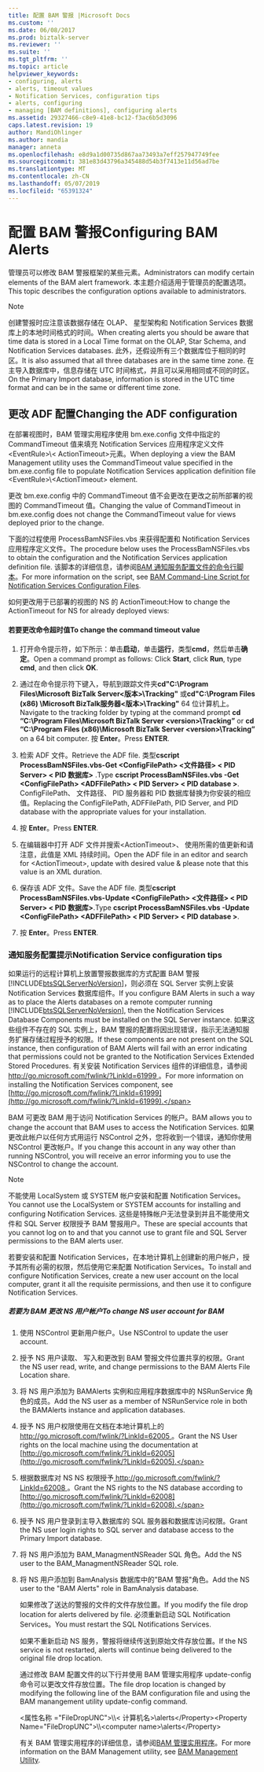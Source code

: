 ```yaml
---
title: 配置 BAM 警报 |Microsoft Docs
ms.custom: ''
ms.date: 06/08/2017
ms.prod: biztalk-server
ms.reviewer: ''
ms.suite: ''
ms.tgt_pltfrm: ''
ms.topic: article
helpviewer_keywords:
- configuring, alerts
- alerts, timeout values
- Notification Services, configuration tips
- alerts, configuring
- managing [BAM definitions], configuring alerts
ms.assetid: 29327466-c8e9-41e8-bc12-f3ac6b5d3096
caps.latest.revision: 19
author: MandiOhlinger
ms.author: mandia
manager: anneta
ms.openlocfilehash: e8d9a1d00735d867aa73493a7eff257947749fee
ms.sourcegitcommit: 381e83d43796a345488d54b3f7413e11d56ad7be
ms.translationtype: MT
ms.contentlocale: zh-CN
ms.lasthandoff: 05/07/2019
ms.locfileid: "65391324"
---
```

# <a name="configuring-bam-alerts"></a><span data-ttu-id="b3e6d-102">配置 BAM 警报</span><span class="sxs-lookup"><span data-stu-id="b3e6d-102">Configuring BAM Alerts</span></span>
<span data-ttu-id="b3e6d-103">管理员可以修改 BAM 警报框架的某些元素。</span><span class="sxs-lookup"><span data-stu-id="b3e6d-103">Administrators can modify certain elements of the BAM alert framework.</span></span> <span data-ttu-id="b3e6d-104">本主题介绍适用于管理员的配置选项。</span><span class="sxs-lookup"><span data-stu-id="b3e6d-104">This topic describes the configuration options available to administrators.</span></span>  
  
> [!NOTE]
>  <span data-ttu-id="b3e6d-105">创建警报时应注意该数据存储在 OLAP、 星型架构和 Notification Services 数据库上的本地时间格式的时间。</span><span class="sxs-lookup"><span data-stu-id="b3e6d-105">When creating alerts you should be aware that time data is stored in a Local Time format on the OLAP, Star Schema, and Notification Services databases.</span></span> <span data-ttu-id="b3e6d-106">此外，还假设所有三个数据库位于相同的时区。</span><span class="sxs-lookup"><span data-stu-id="b3e6d-106">It is also assumed that all three databases are in the same time zone.</span></span> <span data-ttu-id="b3e6d-107">在主导入数据库中，信息存储在 UTC 时间格式，并且可以采用相同或不同的时区。</span><span class="sxs-lookup"><span data-stu-id="b3e6d-107">On the Primary Import database, information is stored in the UTC time format and can be in the same or different time zone.</span></span>  
  
## <a name="changing-the-adf-configuration"></a><span data-ttu-id="b3e6d-108">更改 ADF 配置</span><span class="sxs-lookup"><span data-stu-id="b3e6d-108">Changing the ADF configuration</span></span>  
 <span data-ttu-id="b3e6d-109">在部署视图时，BAM 管理实用程序使用 bm.exe.config 文件中指定的 CommandTimeout 值来填充 Notification Services 应用程序定义文件\<EventRule\>\\< ActionTimeout\>元素。</span><span class="sxs-lookup"><span data-stu-id="b3e6d-109">When deploying a view the BAM Management utility uses the CommandTimeout value specified in the bm.exe.config file to populate Notification Services application definition file \<EventRule\>\\<ActionTimeout\> element.</span></span>  
  
 <span data-ttu-id="b3e6d-110">更改 bm.exe.config 中的 CommandTimeout 值不会更改在更改之前所部署的视图的 CommandTimeout 值。</span><span class="sxs-lookup"><span data-stu-id="b3e6d-110">Changing the value of CommandTimeout in bm.exe.config does not change the CommandTimeout value for views deployed prior to the change.</span></span>  
  
 <span data-ttu-id="b3e6d-111">下面的过程使用 ProcessBamNSFiles.vbs 来获得配置和 Notification Services 应用程序定义文件。</span><span class="sxs-lookup"><span data-stu-id="b3e6d-111">The procedure below uses the ProcessBamNSFiles.vbs to obtain the configuration and the Notification Services application definition file.</span></span> <span data-ttu-id="b3e6d-112">该脚本的详细信息，请参阅[BAM 通知服务配置文件的命令行脚本](../core/bam-command-line-script-for-notification-services-configuration-files.md)。</span><span class="sxs-lookup"><span data-stu-id="b3e6d-112">For more information on the script, see [BAM Command-Line Script for Notification Services Configuration Files](../core/bam-command-line-script-for-notification-services-configuration-files.md).</span></span>  
  
 <span data-ttu-id="b3e6d-113">如何更改用于已部署的视图的 NS 的 ActionTimeout:</span><span class="sxs-lookup"><span data-stu-id="b3e6d-113">How to change the ActionTimeout for NS for already deployed views:</span></span>  
  
#### <a name="to-change-the-command-timeout-value"></a><span data-ttu-id="b3e6d-114">若要更改命令超时值</span><span class="sxs-lookup"><span data-stu-id="b3e6d-114">To change the command timeout value</span></span>  
  
1.  <span data-ttu-id="b3e6d-115">打开命令提示符，如下所示：单击**启动**，单击**运行**，类型**cmd**，然后单击**确定**。</span><span class="sxs-lookup"><span data-stu-id="b3e6d-115">Open a command prompt as follows: Click **Start**, click **Run**, type **cmd**, and then click **OK**.</span></span>  
  
2.  <span data-ttu-id="b3e6d-116">通过在命令提示符下键入，导航到跟踪文件夹**cd"C:\Program Files\Microsoft BizTalk Server\<版本\>\Tracking"** 或**cd"C:\Program Files (x86) \Microsoft BizTalk服务器\<版本\>\Tracking"** 64 位计算机上。</span><span class="sxs-lookup"><span data-stu-id="b3e6d-116">Navigate to the tracking folder by typing at the command prompt **cd “C:\Program Files\Microsoft BizTalk Server \<version\>\Tracking”** or **cd “C:\Program Files (x86)\Microsoft BizTalk Server \<version\>\Tracking”** on a 64 bit computer.</span></span> <span data-ttu-id="b3e6d-117">按 **Enter**。</span><span class="sxs-lookup"><span data-stu-id="b3e6d-117">Press **ENTER**.</span></span>  
  
3.  <span data-ttu-id="b3e6d-118">检索 ADF 文件。</span><span class="sxs-lookup"><span data-stu-id="b3e6d-118">Retrieve the ADF file.</span></span> <span data-ttu-id="b3e6d-119">类型**cscript ProcessBamNSFiles.vbs-Get \<ConfigFilePath\> \<文件路径\> \< PID Server\> \< PID 数据库\>** .</span><span class="sxs-lookup"><span data-stu-id="b3e6d-119">Type **cscript ProcessBamNSFiles.vbs -Get \<ConfigFilePath\> \<ADFFilePath\> \< PID Server\> \< PID database \>**.</span></span> <span data-ttu-id="b3e6d-120">ConfigFilePath、 文件路径、 PID 服务器和 PID 数据库替换为你安装的相应值。</span><span class="sxs-lookup"><span data-stu-id="b3e6d-120">Replacing the ConfigFilePath, ADFFilePath, PID Server, and PID database with the appropriate values for your installation.</span></span>  
  
4.  <span data-ttu-id="b3e6d-121">按 **Enter**。</span><span class="sxs-lookup"><span data-stu-id="b3e6d-121">Press **ENTER**.</span></span>  
  
5.  <span data-ttu-id="b3e6d-122">在编辑器中打开 ADF 文件并搜索\<ActionTimeout\>、 使用所需的值更新和请注意，此值是 XML 持续时间。</span><span class="sxs-lookup"><span data-stu-id="b3e6d-122">Open the ADF file in an editor and search for \<ActionTimeout\>, update with desired value & please note that this value is an XML duration.</span></span>  
  
6.  <span data-ttu-id="b3e6d-123">保存该 ADF 文件。</span><span class="sxs-lookup"><span data-stu-id="b3e6d-123">Save the ADF file.</span></span> <span data-ttu-id="b3e6d-124">类型**cscript ProcessBamNSFiles.vbs-Update \<ConfigFilePath\> \<文件路径\> \< PID Server\> \< PID 数据库\>**.</span><span class="sxs-lookup"><span data-stu-id="b3e6d-124">Type **cscript ProcessBamNSFiles.vbs -Update \<ConfigFilePath\> \<ADFFilePath\> \< PID Server\> \< PID database \>**.</span></span>  
  
7.  <span data-ttu-id="b3e6d-125">按 **Enter**。</span><span class="sxs-lookup"><span data-stu-id="b3e6d-125">Press **ENTER**.</span></span>  
  
### <a name="notification-service-configuration-tips"></a><span data-ttu-id="b3e6d-126">通知服务配置提示</span><span class="sxs-lookup"><span data-stu-id="b3e6d-126">Notification Service configuration tips</span></span>  
 <span data-ttu-id="b3e6d-127">如果运行的远程计算机上放置警报数据库的方式配置 BAM 警报[!INCLUDE[btsSQLServerNoVersion](../includes/btssqlservernoversion-md.md)]，则必须在 SQL Server 实例上安装 Notification Services 数据库组件。</span><span class="sxs-lookup"><span data-stu-id="b3e6d-127">If you configure BAM Alerts in such a way as to place the Alerts databases on a remote computer running [!INCLUDE[btsSQLServerNoVersion](../includes/btssqlservernoversion-md.md)], then the Notification Services Database Components must be installed on the SQL Server instance.</span></span> <span data-ttu-id="b3e6d-128">如果这些组件不存在的 SQL 实例上，BAM 警报的配置将因出现错误，指示无法通知服务扩展存储过程授予的权限。</span><span class="sxs-lookup"><span data-stu-id="b3e6d-128">If these components are not present on the SQL instance, then configuration of BAM Alerts will fail with an error indicating that permissions could not be granted to the Notification Services Extended Stored Procedures.</span></span> <span data-ttu-id="b3e6d-129">有关安装 Notification Services 组件的详细信息，请参阅[ http://go.microsoft.com/fwlink/?LinkId=61999 ](http://go.microsoft.com/fwlink/?LinkId=61999)。</span><span class="sxs-lookup"><span data-stu-id="b3e6d-129">For more information on installing the Notification Services component, see [http://go.microsoft.com/fwlink/?LinkId=61999](http://go.microsoft.com/fwlink/?LinkId=61999).</span></span>  
  
 <span data-ttu-id="b3e6d-130">BAM 可更改 BAM 用于访问 Notification Services 的帐户。</span><span class="sxs-lookup"><span data-stu-id="b3e6d-130">BAM allows you to change the account that BAM uses to access the Notification Services.</span></span> <span data-ttu-id="b3e6d-131">如果更改此帐户以任何方式用运行 NSControl 之外，您将收到一个错误，通知你使用 NSControl 更改帐户。</span><span class="sxs-lookup"><span data-stu-id="b3e6d-131">If you change this account in any way other than running NSControl, you will receive an error informing you to use the NSControl to change the account.</span></span>  
  
> [!NOTE]
>  <span data-ttu-id="b3e6d-132">不能使用 LocalSystem 或 SYSTEM 帐户安装和配置 Notification Services。</span><span class="sxs-lookup"><span data-stu-id="b3e6d-132">You cannot use the LocalSystem or SYSTEM accounts for installing and configuring Notification Services.</span></span> <span data-ttu-id="b3e6d-133">这些是特殊帐户无法登录到并且不能使用文件和 SQL Server 权限授予 BAM 警报用户。</span><span class="sxs-lookup"><span data-stu-id="b3e6d-133">These are special accounts that you cannot log on to and that you cannot use to grant file and SQL Server permissions to the BAM alerts user.</span></span>  
>   
>  <span data-ttu-id="b3e6d-134">若要安装和配置 Notification Services，在本地计算机上创建新的用户帐户，授予其所有必需的权限，然后使用它来配置 Notification Services。</span><span class="sxs-lookup"><span data-stu-id="b3e6d-134">To install and configure Notification Services, create a new user account on the local computer, grant it all the requisite permissions, and then use it to configure Notification Services.</span></span>  
  
##### <a name="to-change-ns-user-account-for-bam"></a><span data-ttu-id="b3e6d-135">若要为 BAM 更改 NS 用户帐户</span><span class="sxs-lookup"><span data-stu-id="b3e6d-135">To change NS user account for BAM</span></span>  
  
1. <span data-ttu-id="b3e6d-136">使用 NSControl 更新用户帐户。</span><span class="sxs-lookup"><span data-stu-id="b3e6d-136">Use NSControl to update the user account.</span></span>  
  
2. <span data-ttu-id="b3e6d-137">授予 NS 用户读取、 写入和更改到 BAM 警报文件位置共享的权限。</span><span class="sxs-lookup"><span data-stu-id="b3e6d-137">Grant the NS user read, write, and change permissions to the BAM Alerts File Location share.</span></span>  
  
3. <span data-ttu-id="b3e6d-138">将 NS 用户添加为 BAMAlerts 实例和应用程序数据库中的 NSRunService 角色的成员。</span><span class="sxs-lookup"><span data-stu-id="b3e6d-138">Add the NS user as a member of NSRunService role in both the BAMAlerts instance and application databases.</span></span>  
  
4. <span data-ttu-id="b3e6d-139">授予 NS 用户权限使用在文档在本地计算机上的[ http://go.microsoft.com/fwlink/?LinkId=62005 ](http://go.microsoft.com/fwlink/?LinkId=62005)。</span><span class="sxs-lookup"><span data-stu-id="b3e6d-139">Grant the NS User rights on the local machine using the documentation at [http://go.microsoft.com/fwlink/?LinkId=62005](http://go.microsoft.com/fwlink/?LinkId=62005).</span></span>  
  
5. <span data-ttu-id="b3e6d-140">根据数据库对 NS NS 权限授予[ http://go.microsoft.com/fwlink/?LinkId=62008 ](http://go.microsoft.com/fwlink/?LinkId=62008)。</span><span class="sxs-lookup"><span data-stu-id="b3e6d-140">Grant the NS rights to the NS database according to [http://go.microsoft.com/fwlink/?LinkId=62008](http://go.microsoft.com/fwlink/?LinkId=62008).</span></span>  
  
6. <span data-ttu-id="b3e6d-141">授予 NS 用户登录到主导入数据库的 SQL 服务器和数据库访问权限。</span><span class="sxs-lookup"><span data-stu-id="b3e6d-141">Grant the NS user login rights to SQL server and database access to the Primary Import database.</span></span>  
  
7. <span data-ttu-id="b3e6d-142">将 NS 用户添加为 BAM_ManagmentNSReader SQL 角色。</span><span class="sxs-lookup"><span data-stu-id="b3e6d-142">Add the NS user to the BAM_ManagmentNSReader SQL role.</span></span>  
  
8. <span data-ttu-id="b3e6d-143">将 NS 用户添加到 BamAnalysis 数据库中的"BAM 警报"角色。</span><span class="sxs-lookup"><span data-stu-id="b3e6d-143">Add the NS user to the "BAM Alerts" role in BamAnalysis database.</span></span>  
  
   <span data-ttu-id="b3e6d-144">如果修改了送达的警报的文件的文件存放位置。</span><span class="sxs-lookup"><span data-stu-id="b3e6d-144">If you modify the file drop location for alerts delivered by file.</span></span> <span data-ttu-id="b3e6d-145">必须重新启动 SQL Notification Services。</span><span class="sxs-lookup"><span data-stu-id="b3e6d-145">You must restart the SQL Notifications Services.</span></span>  
  
   <span data-ttu-id="b3e6d-146">如果不重新启动 NS 服务，警报将继续传送到原始文件存放位置。</span><span class="sxs-lookup"><span data-stu-id="b3e6d-146">If the NS service is not restarted, alerts will continue being delivered to the original file drop location.</span></span>  
  
   <span data-ttu-id="b3e6d-147">通过修改 BAM 配置文件的以下行并使用 BAM 管理实用程序 update-config 命令可以更改文件存放位置。</span><span class="sxs-lookup"><span data-stu-id="b3e6d-147">The file drop location is changed by modifying the following line of the BAM configuration file and using the BAM manangement utility update-config command.</span></span>  
  
   <span data-ttu-id="b3e6d-148">\<属性名称 ="FileDropUNC"\>\\\\< 计算机名\>\alerts\</Property\></span><span class="sxs-lookup"><span data-stu-id="b3e6d-148">\<Property Name="FileDropUNC"\>\\\\<computer name\>\alerts\</Property\></span></span>  
  
   <span data-ttu-id="b3e6d-149">有关 BAM 管理实用程序的详细信息，请参阅[BAM 管理实用程序](../core/bam-management-utility.md)。</span><span class="sxs-lookup"><span data-stu-id="b3e6d-149">For more information on the BAM Management utility, see [BAM Management Utility](../core/bam-management-utility.md).</span></span>